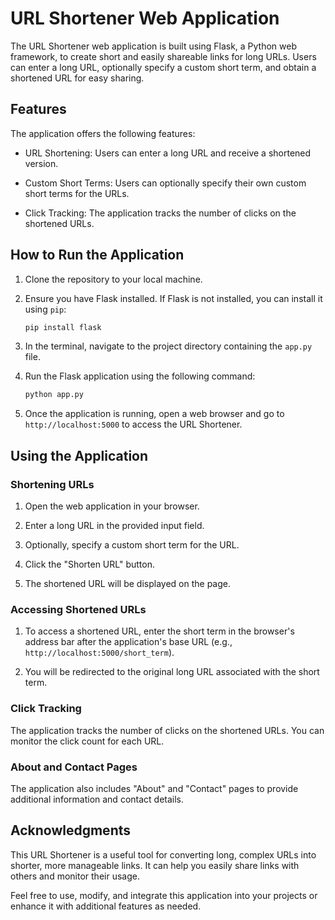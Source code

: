 # URL Shortener Web Application

The URL Shortener web application is built using Flask, a Python web framework, to create short and easily shareable links for long URLs. Users can enter a long URL, optionally specify a custom short term, and obtain a shortened URL for easy sharing.

## Features

The application offers the following features:

- URL Shortening: Users can enter a long URL and receive a shortened version.

- Custom Short Terms: Users can optionally specify their own custom short terms for the URLs.

- Click Tracking: The application tracks the number of clicks on the shortened URLs.

## How to Run the Application

1. Clone the repository to your local machine.

2. Ensure you have Flask installed. If Flask is not installed, you can install it using `pip`:

   ```bash
   pip install flask
   ```

3. In the terminal, navigate to the project directory containing the `app.py` file.

4. Run the Flask application using the following command:

   ```bash
   python app.py
   ```

5. Once the application is running, open a web browser and go to `http://localhost:5000` to access the URL Shortener.

## Using the Application

### Shortening URLs

1. Open the web application in your browser.

2. Enter a long URL in the provided input field.

3. Optionally, specify a custom short term for the URL.

4. Click the "Shorten URL" button.

5. The shortened URL will be displayed on the page.

### Accessing Shortened URLs

1. To access a shortened URL, enter the short term in the browser's address bar after the application's base URL (e.g., `http://localhost:5000/short_term`).

2. You will be redirected to the original long URL associated with the short term.

### Click Tracking

The application tracks the number of clicks on the shortened URLs. You can monitor the click count for each URL.

### About and Contact Pages

The application also includes "About" and "Contact" pages to provide additional information and contact details.

## Acknowledgments

This URL Shortener is a useful tool for converting long, complex URLs into shorter, more manageable links. It can help you easily share links with others and monitor their usage.

Feel free to use, modify, and integrate this application into your projects or enhance it with additional features as needed.
